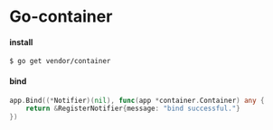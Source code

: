 # Go-container

#### install
```shell
$ go get vendor/container
```

#### bind
```go
app.Bind((*Notifier)(nil), func(app *container.Container) any {
	return &RegisterNotifier{message: "bind successful."}
})
```